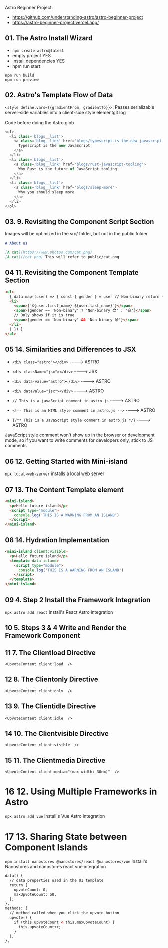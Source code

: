 Astro Beginner Project:

- https://github.com/understanding-astro/astro-beginner-project
- https://astro-beginner-project.vercel.app/

## 01. The Astro Install Wizard

- `npm create astro@latest`
- empty project YES
- Install dependencies YES
- npm run start

`npm run build`  
`npm run preview`

## 02. Astro's Template Flow of Data

`<style define:vars={{gradientFrom, gradientTo}}>`: Passes serializable server-side variables into a client-side style elementgit log

Code before doing the Astro.glob

```javascript
<ol>
  <li class='blogs__list'>
    <a class='blog__link' href='blogs/typescript-is-the-new-javascript'>
      Typescript is the new JavaScript
    </a>
  </li>
  <li class='blogs__list'>
    <a class='blog__link' href='blogs/rust-javascript-tooling'>
      Why Rust is the future of JavaScript tooling
    </a>
  </li>
  <li class='blogs__list'>
    <a class='blog__link' href='blogs/sleep-more'>
      Why you should sleep more
    </a>
  </li>
</ol>
```

## 03. 9. Revisiting the Component Script Section

Images will be optimized in the src/ folder, but not in the public folder

```markdown
# About us

[A cat](https://www.photos.com/cat.png)
[A cat](/cat.png) This will refer to public/cat.png
```

## 04 11. Revisiting the Component Template Section

```html
<ul>
  { data.map((user) => { const { gender } = user // Non-binary return (
  <li>
    <span>{`${user.first_name} ${user.last_name}`}</span>
    <span>{gender == 'Non-binary' ? 'Non-binary 😎' : '😃'}</span>
    // Only shows if it is true
    <span>{gender == 'Non-binary' && 'Non-binary 😎'}</span>
  </li>
  ) }) }
</ul>
```

## 05 14. Similarities and Differences to JSX

- `<div class="astro"></div>` ----> ASTRO
- `<div className="jsx"></div>` ----> JSX

- `<div data-value="astro"></div>` ----> ASTRO
- `<div dataValue="jsx"></div>` ----> ASTRO

- `// This is a javaScript comment in astro.js` ----> ASTRO
- `<!-- This is an HTML style comment in astro.js -->` ----> ASTRO
- `{/** This is a JavaScript style comment in astro.js */}` ----> ASTRO

JavaScript style comment won't show up in the browser or development mode, so if you want to write comments for developers only, stick to JS comments

## 06 12. Getting Started with Mini-island

`npx local-web-server` installs a local web server

## 07 13. The Content Template element

```html
<mini-island>
  <p>Hello future island</p>
  <script type="module">
    console.log('THIS IS A WARNING FROM AN ISLAND')
  </script>
</mini-island>
```

## 08 14. Hydration Implementation

```html
<mini-island client:visible>
  <p>Hello future island</p>
  <template data-island>
    <script type="module">
      console.log('THIS IS A WARNING FROM AN ISLAND')
    </script>
  </template>
</mini-island>
```

## 09 4. Step 2 Install the Framework Integration

`npx astro add react` Install's React Astro integration

## 10 5. Steps 3 & 4 Write and Render the Framework Component

## 11 7. The Clientload Directive

`<UpvoteContent client:load  />`

## 12 8. The Clientonly Directive

`<UpvoteContent client:only  />`

## 13 9. The Clientidle Directive

`<UpvoteContent client:idle  />`

## 14 10. The Clientvisible Directive

`<UpvoteContent client:visible  />`

## 15 11. The Clientmedia Directive

`<UpvoteContent client:media="(max-width: 30em)"  />`

# 16 12. Using Multiple Frameworks in Astro

`npx astro add vue` Install's Vue Astro integration

# 17 13. Sharing State between Component Islands

`npm install nanostores @nanostores/react @nanostores/vue` Install's Nanostores and nanostores react vue integration


```html
data() {
  // data properties used in the UI template
  return {
    upvoteCount: 0,
    maxUpvoteCount: 50,
  };
},
methods: {
  // method called when you click the upvote button
  upvote() {
    if (this.upvoteCount < this.maxUpvoteCount) {
      this.upvoteCount++;
    }
  },
},
``````
